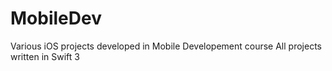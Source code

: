 # MobileDev
Various iOS projects developed in Mobile Developement course
All projects written in Swift 3
